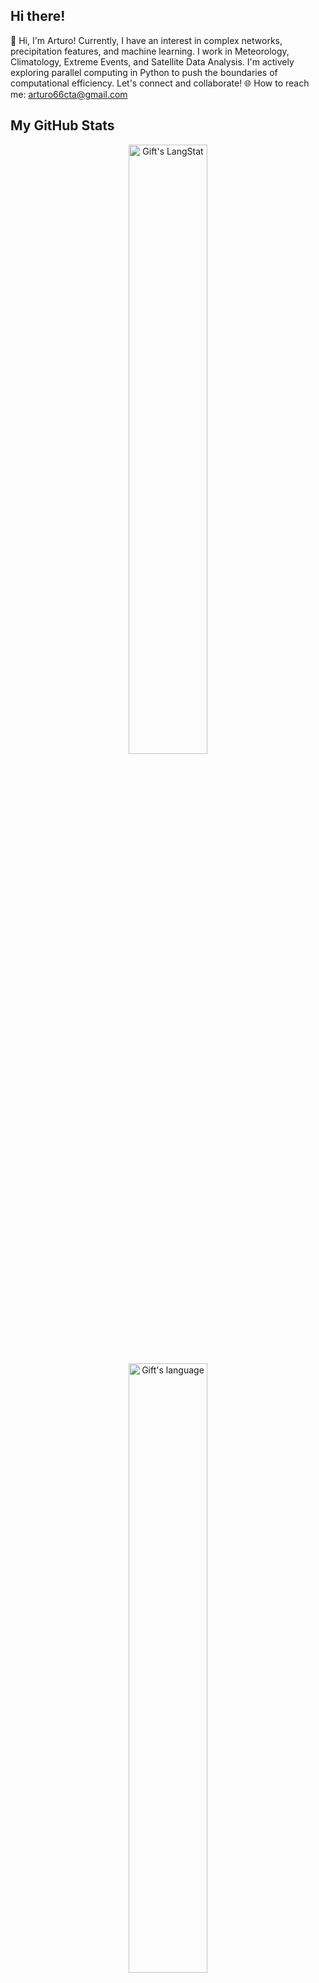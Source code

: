 ## Hi there!
👋 Hi, I'm Arturo! Currently, I have an interest in complex networks, precipitation features, and machine learning. I work in Meteorology, Climatology, Extreme Events, and Satellite Data Analysis. I'm actively exploring parallel computing in Python to push the boundaries of computational efficiency. Let's connect and collaborate! 🌐 How to reach me: arturo66cta@gmail.com

## My GitHub Stats
<p align="center">
<img height="50%" width="auto" src="https://github-readme-stats.vercel.app/api?username=mhacarthur&show_icons=true&hide_border=true" alt="Gift's LangStat" />
<img height="50%" width="auto" src="https://github-readme-stats.vercel.app/api/top-langs?username=mhacarthur&langs_count=10&show_icons=true&locale=en&layout=compact&theme=light" alt="Gift's language"/>
<br>
<br>
<img height="50%" width="auto" src="https://github-readme-streak-stats.herokuapp.com/?user=mhacarthur" alt="Gift's LangStat" />
</p>

<!---
My GitHub Stats <img src = "https://i.pinimg.com/originals/65/c4/f4/65c4f452571be1261e9c623f7da488ac.gif" width = 35px>
mhacarthur/mhacarthur is a ✨ special ✨ repository because its `README.md` (this file) appears on your GitHub profile.
You can click the Preview link to take a look at your changes.
--->
